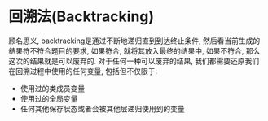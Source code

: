 # 回溯法\(Backtracking\)

顾名思义, backtracking是通过不断地递归直到到达终止条件, 然后看当前生成的结果符不符合题目的要求, 如果符合, 就将其放入最终的结果中, 如果不符合, 那么这次的结果就是可以废弃的. 对于任何一种可以废弃的结果, 我们都需要还原我们在回溯过程中使用的任何变量, 包括但不仅限于:

* 使用过的类成员变量
* 使用过的全局变量
* 任何其他保存状态或者会被其他层递归使用到的变量

